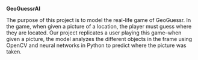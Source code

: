**GeoGuessrAI**

The purpose of this project is to model the real-life game of GeoGuessr. In the game, when given a picture of a location, the player must guess where they are located.
Our project replicates a user playing this game–when given a picture, the model analyzes the different objects in the frame using OpenCV and neural networks in Python
to predict where the picture was taken.

